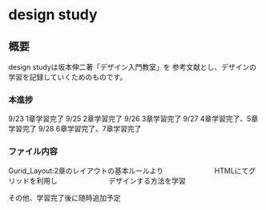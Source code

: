# design study

## 概要
design studyは坂本伸二著「デザイン入門教室」を
参考文献とし、デザインの学習を記録していくためのものです。

### 本進捗
9/23 1章学習完了
9/25 2章学習完了
9/26 3章学習完了
9/27 4章学習完了、5章学習完了
9/28 6章学習完了、7章学習完了

### ファイル内容
Gurid_Layout:2章のレイアウトの基本ルールより
　　　　　　　HTMLにてグリッドを利用し
　　　　　　　デザインする方法を学習

その他、学習完了後に随時追加予定
